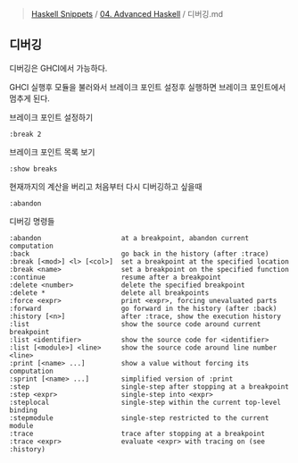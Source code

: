 > [Haskell Snippets](../README.md) / [04. Advanced Haskell](README.md) / 디버깅.md
## 디버깅
디버깅은 GHCI에서 가능하다.

GHCI 실행후 모듈을 불러와서 브레이크 포인트 설정후 실행하면 브레이크 포인트에서 멈추게 된다.


브레이크 포인트 설정하기 

    :break 2


브레이크 포인트 목록 보기

    :show breaks

현재까지의 계산을 버리고 처음부터 다시 디버깅하고 싶을때

    :abandon


디버깅 명령들

    :abandon                    at a breakpoint, abandon current computation
    :back                       go back in the history (after :trace)
    :break [<mod>] <l> [<col>]  set a breakpoint at the specified location
    :break <name>               set a breakpoint on the specified function
    :continue                   resume after a breakpoint
    :delete <number>            delete the specified breakpoint
    :delete *                   delete all breakpoints
    :force <expr>               print <expr>, forcing unevaluated parts
    :forward                    go forward in the history (after :back)
    :history [<n>]              after :trace, show the execution history
    :list                       show the source code around current breakpoint
    :list <identifier>          show the source code for <identifier>
    :list [<module>] <line>     show the source code around line number <line>
    :print [<name> ...]         show a value without forcing its computation
    :sprint [<name> ...]        simplified version of :print
    :step                       single-step after stopping at a breakpoint
    :step <expr>                single-step into <expr>
    :steplocal                  single-step within the current top-level binding
    :stepmodule                 single-step restricted to the current module
    :trace                      trace after stopping at a breakpoint
    :trace <expr>               evaluate <expr> with tracing on (see :history)
